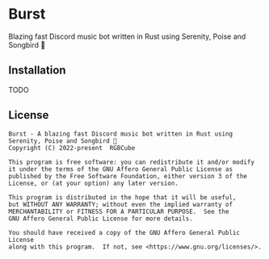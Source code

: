 # Burst

Blazing fast Discord music bot written in Rust using Serenity, Poise and Songbird 🚀

## Installation

TODO

## License

```
Burst - A blazing fast Discord music bot written in Rust using Serenity, Poise and Songbird 🚀
Copyright (C) 2022-present  RGBCube

This program is free software: you can redistribute it and/or modify
it under the terms of the GNU Affero General Public License as
published by the Free Software Foundation, either version 3 of the
License, or (at your option) any later version.

This program is distributed in the hope that it will be useful,
but WITHOUT ANY WARRANTY; without even the implied warranty of
MERCHANTABILITY or FITNESS FOR A PARTICULAR PURPOSE.  See the
GNU Affero General Public License for more details.

You should have received a copy of the GNU Affero General Public License
along with this program.  If not, see <https://www.gnu.org/licenses/>.
```
